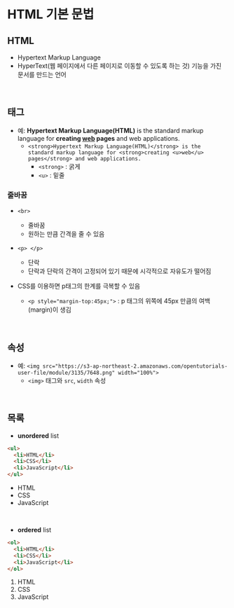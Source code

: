 # HTML 기본 문법
## HTML
- Hypertext Markup Language
- HyperText(웹 페이지에서 다른 페이지로 이동할 수 있도록 하는 것) 기능을 가진 문서를 만드는 언어

<br>

## 태그
- 예: <strong>Hypertext Markup Language(HTML)</strong> is the standard markup language for <strong>creating <u>web</u> pages</strong> and web applications.
  - `<strong>Hypertext Markup Language(HTML)</strong> is the standard markup language for <strong>creating <u>web</u> pages</strong> and web applications.`
    - `<strong>` : 굵게
    - `<u>` : 밑줄

        
### 줄바꿈
- `<br>`
  - 줄바꿈
  - 원하는 만큼 간격을 줄 수 있음
- `<p> </p>`
  - 단락
  - 단락과 단락의 간격이 고정되어 있기 때문에 시각적으로 자유도가 떨어짐

- CSS를 이용하면 p태그의 한계를 극복할 수 있음
  - `<p style="margin-top:45px;">` : p 태그의 위쪽에 45px 만큼의 여백(margin)이 생김

<br>

## 속성
- 예: `<img src="https://s3-ap-northeast-2.amazonaws.com/opentutorials-user-file/module/3135/7648.png" width="100%">`
  - `<img>` 태그와 `src`, `width` 속성

<br>

## 목록
- <strong>unordered</strong> list
```html
<ul>
  <li>HTML</li>
  <li>CSS</li>
  <li>JavaScript</li>
</ul>
```
<ul>
  <li>HTML</li>
  <li>CSS</li>
  <li>JavaScript</li>
</ul>

<br>

- <strong>ordered</strong> list
```html
<ol>
  <li>HTML</li>
  <li>CSS</li>
  <li>JavaScript</li>
</ol>
```
<ol>
  <li>HTML</li>
  <li>CSS</li>
  <li>JavaScript</li>
</ol>